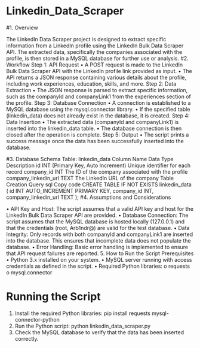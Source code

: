 # Linkedin_Data_Scraper
#1. Overview

The LinkedIn Data Scraper project is designed to extract specific information from a LinkedIn profile using the LinkedIn Bulk Data Scraper API. The extracted data, specifically the companies associated with the profile, is then stored in a MySQL database for further use or analysis.
#2. Workflow
Step 1: API Request
•	A POST request is made to the LinkedIn Bulk Data Scraper API with the LinkedIn profile link provided as input.
•	The API returns a JSON response containing various details about the profile, including work experiences, education, skills, and more.
Step 2: Data Extraction
•	The JSON response is parsed to extract specific information, such as the companyId and companyLink1 from the experiences section of the profile.
Step 3: Database Connection
•	A connection is established to a MySQL database using the mysql.connector library.
•	If the specified table (linkedin_data) does not already exist in the database, it is created.
Step 4: Data Insertion
•	The extracted data (companyId and companyLink1) is inserted into the linkedin_data table.
•	The database connection is then closed after the operation is complete.
Step 5: Output
•	The script prints a success message once the data has been successfully inserted into the database.

#3. Database Schema
Table: linkedin_data
Column Name	Data Type	Description
id	INT (Primary Key, Auto Increment)	Unique identifier for each record
company_id	INT	The ID of the company associated with the profile
company_linkedin_url	TEXT	The LinkedIn URL of the company
Table Creation Query
sql
Copy code
CREATE TABLE IF NOT EXISTS linkedin_data (
    id INT AUTO_INCREMENT PRIMARY KEY,
    company_id INT,
    company_linkedin_url TEXT
);
#4. Assumptions and Considerations

•	API Key and Host: The script assumes that a valid API key and host for the LinkedIn Bulk Data Scraper API are provided.
•	Database Connection: The script assumes that the MySQL database is hosted locally (127.0.0.1) and that the credentials (root, Arb1ndr@) are valid for the test database.
•	Data Integrity: Only records with both companyId and companyLink1 are inserted into the database. This ensures that incomplete data does not populate the database.
•	Error Handling: Basic error handling is implemented to ensure that API request failures are reported.
5. How to Run the Script
Prerequisites
•	Python 3.x installed on your system.
•	MySQL server running with access credentials as defined in the script.
•	Required Python libraries:
o	requests
o	mysql.connector
# Running the Script
1.	Install the required Python libraries:
pip install requests mysql-connector-python
2.	Run the Python script:
python linkedin_data_scraper.py
3.	Check the MySQL database to verify that the data has been inserted correctly.
